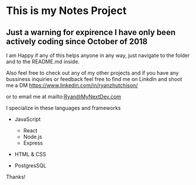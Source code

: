 # This is my Notes Project
## Just a warning for expirence I have only been actively coding since October of 2018

I am Happy if any of this helps anyone in any way, just navigate to the folder and to the README.md inside.

Also feel free to check out any of my other projects and if you have any bussiness inquiries or feedback feel free to find me on LinkdIn and shoot me a DM
https://www.linkedin.com/in/ryanzhutchison/

 or to email me at mailto:Ryan@MyNextDev.com
 
 I specialize in these languages and frameworks
 * JavaScript
   * React
   * Node.js
   * Express

 * HTML & CSS
 
 * PostgresSQL
 

Thanks!
